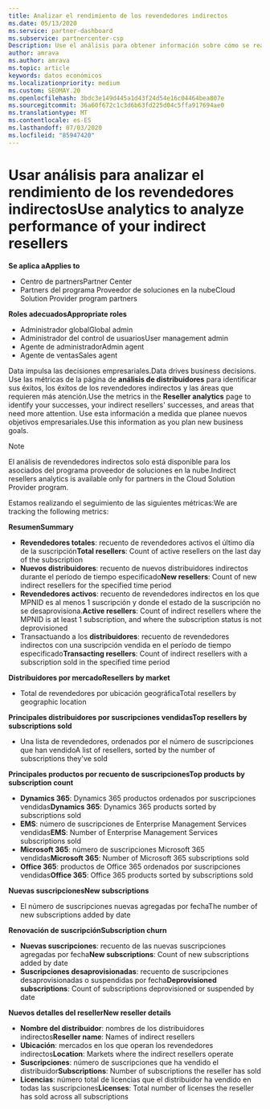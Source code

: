 ```yaml
---
title: Analizar el rendimiento de los revendedores indirectos
ms.date: 05/13/2020
ms.service: partner-dashboard
ms.subservice: partnercenter-csp
Description: Use el análisis para obtener información sobre cómo se realizan los revendedores indirectos, sus éxitos y áreas que puedan necesitar más atención.
author: amrava
ms.author: amrava
ms.topic: article
keywords: datos económicos
ms.localizationpriority: medium
ms.custom: SEOMAY.20
ms.openlocfilehash: 3bdc3e149d445a1d43f24d54e16c04464bea807e
ms.sourcegitcommit: 36a60f672c1c3d6b63fd225d04c5ffa917694ae0
ms.translationtype: MT
ms.contentlocale: es-ES
ms.lasthandoff: 07/03/2020
ms.locfileid: "85947420"
---
```

# <a name="use-analytics-to-analyze-performance-of-your-indirect-resellers"></a><span data-ttu-id="9e0b3-104">Usar análisis para analizar el rendimiento de los revendedores indirectos</span><span class="sxs-lookup"><span data-stu-id="9e0b3-104">Use analytics to analyze performance of your indirect resellers</span></span>

<span data-ttu-id="9e0b3-105">**Se aplica a**</span><span class="sxs-lookup"><span data-stu-id="9e0b3-105">**Applies to**</span></span>

- <span data-ttu-id="9e0b3-106">Centro de partners</span><span class="sxs-lookup"><span data-stu-id="9e0b3-106">Partner Center</span></span>
- <span data-ttu-id="9e0b3-107">Partners del programa Proveedor de soluciones en la nube</span><span class="sxs-lookup"><span data-stu-id="9e0b3-107">Cloud Solution Provider program partners</span></span>

<span data-ttu-id="9e0b3-108">**Roles adecuados**</span><span class="sxs-lookup"><span data-stu-id="9e0b3-108">**Appropriate roles**</span></span>

- <span data-ttu-id="9e0b3-109">Administrador global</span><span class="sxs-lookup"><span data-stu-id="9e0b3-109">Global admin</span></span>
- <span data-ttu-id="9e0b3-110">Administrador del control de usuarios</span><span class="sxs-lookup"><span data-stu-id="9e0b3-110">User management admin</span></span>
- <span data-ttu-id="9e0b3-111">Agente de administrador</span><span class="sxs-lookup"><span data-stu-id="9e0b3-111">Admin agent</span></span>
- <span data-ttu-id="9e0b3-112">Agente de ventas</span><span class="sxs-lookup"><span data-stu-id="9e0b3-112">Sales agent</span></span>

<span data-ttu-id="9e0b3-113">Data impulsa las decisiones empresariales.</span><span class="sxs-lookup"><span data-stu-id="9e0b3-113">Data drives business decisions.</span></span> <span data-ttu-id="9e0b3-114">Use las métricas de la página de **análisis de distribuidores** para identificar sus éxitos, los éxitos de los revendedores indirectos y las áreas que requieren más atención.</span><span class="sxs-lookup"><span data-stu-id="9e0b3-114">Use the metrics in the **Reseller analytics** page to identify your successes, your indirect resellers' successes, and areas that need more attention.</span></span> <span data-ttu-id="9e0b3-115">Use esta información a medida que planee nuevos objetivos empresariales.</span><span class="sxs-lookup"><span data-stu-id="9e0b3-115">Use this information as you plan new business goals.</span></span>

> [!NOTE]
> <span data-ttu-id="9e0b3-116">El análisis de revendedores indirectos solo está disponible para los asociados del programa proveedor de soluciones en la nube.</span><span class="sxs-lookup"><span data-stu-id="9e0b3-116">Indirect resellers analytics is available only for partners in the Cloud Solution Provider program.</span></span>

<span data-ttu-id="9e0b3-117">Estamos realizando el seguimiento de las siguientes métricas:</span><span class="sxs-lookup"><span data-stu-id="9e0b3-117">We are tracking the following metrics:</span></span>

<span data-ttu-id="9e0b3-118">**Resumen**</span><span class="sxs-lookup"><span data-stu-id="9e0b3-118">**Summary**</span></span>  
 - <span data-ttu-id="9e0b3-119">**Revendedores totales**: recuento de revendedores activos el último día de la suscripción</span><span class="sxs-lookup"><span data-stu-id="9e0b3-119">**Total resellers**: Count of active resellers on the last day of the subscription</span></span>  
 - <span data-ttu-id="9e0b3-120">**Nuevos distribuidores**: recuento de nuevos distribuidores indirectos durante el período de tiempo especificado</span><span class="sxs-lookup"><span data-stu-id="9e0b3-120">**New resellers**: Count of new indirect resellers for the specified time period</span></span>  
 - <span data-ttu-id="9e0b3-121">**Revendedores activos**: recuento de revendedores indirectos en los que MPNID es al menos 1 suscripción y donde el estado de la suscripción no se desaprovisiona.</span><span class="sxs-lookup"><span data-stu-id="9e0b3-121">**Active resellers**: Count of indirect resellers where the MPNID is at least 1 subscription, and where the subscription status is not deprovisioned</span></span>  
 - <span data-ttu-id="9e0b3-122">Transactuando a los **distribuidores**: recuento de revendedores indirectos con una suscripción vendida en el período de tiempo especificado</span><span class="sxs-lookup"><span data-stu-id="9e0b3-122">**Transacting resellers**: Count of indirect resellers with a subscription sold in the specified time period</span></span>  

<span data-ttu-id="9e0b3-123">**Distribuidores por mercado**</span><span class="sxs-lookup"><span data-stu-id="9e0b3-123">**Resellers by market**</span></span>  
 - <span data-ttu-id="9e0b3-124">Total de revendedores por ubicación geográfica</span><span class="sxs-lookup"><span data-stu-id="9e0b3-124">Total resellers by geographic location</span></span>  

<span data-ttu-id="9e0b3-125">**Principales distribuidores por suscripciones vendidas**</span><span class="sxs-lookup"><span data-stu-id="9e0b3-125">**Top resellers by subscriptions sold**</span></span>
 - <span data-ttu-id="9e0b3-126">Una lista de revendedores, ordenados por el número de suscripciones que han vendido</span><span class="sxs-lookup"><span data-stu-id="9e0b3-126">A list of resellers, sorted by the number of subscriptions they've sold</span></span>  

<span data-ttu-id="9e0b3-127">**Principales productos por recuento de suscripciones**</span><span class="sxs-lookup"><span data-stu-id="9e0b3-127">**Top products by subscription count**</span></span>  
 - <span data-ttu-id="9e0b3-128">**Dynamics 365**: Dynamics 365 productos ordenados por suscripciones vendidas</span><span class="sxs-lookup"><span data-stu-id="9e0b3-128">**Dynamics 365**: Dynamics 365 products sorted by subscriptions sold</span></span>  
 - <span data-ttu-id="9e0b3-129">**EMS**: número de suscripciones de Enterprise Management Services vendidas</span><span class="sxs-lookup"><span data-stu-id="9e0b3-129">**EMS**: Number of Enterprise Management Services subscriptions sold</span></span>  
 - <span data-ttu-id="9e0b3-130">**Microsoft 365**: número de suscripciones Microsoft 365 vendidas</span><span class="sxs-lookup"><span data-stu-id="9e0b3-130">**Microsoft 365**: Number of Microsoft 365 subscriptions sold</span></span>  
 - <span data-ttu-id="9e0b3-131">**Office 365**: productos de Office 365 ordenados por suscripciones vendidas</span><span class="sxs-lookup"><span data-stu-id="9e0b3-131">**Office 365**: Office 365 products sorted by subscriptions sold</span></span>  

<span data-ttu-id="9e0b3-132">**Nuevas suscripciones**</span><span class="sxs-lookup"><span data-stu-id="9e0b3-132">**New subscriptions**</span></span>  
 - <span data-ttu-id="9e0b3-133">El número de suscripciones nuevas agregadas por fecha</span><span class="sxs-lookup"><span data-stu-id="9e0b3-133">The number of new subscriptions added by date</span></span>  

<span data-ttu-id="9e0b3-134">**Renovación de suscripción**</span><span class="sxs-lookup"><span data-stu-id="9e0b3-134">**Subscription churn**</span></span>  
 - <span data-ttu-id="9e0b3-135">**Nuevas suscripciones**: recuento de las nuevas suscripciones agregadas por fecha</span><span class="sxs-lookup"><span data-stu-id="9e0b3-135">**New subscriptions**: Count of new subscriptions added by date</span></span>  
 - <span data-ttu-id="9e0b3-136">**Suscripciones desaprovisionadas**: recuento de suscripciones desaprovisionadas o suspendidas por fecha</span><span class="sxs-lookup"><span data-stu-id="9e0b3-136">**Deprovisioned subscriptions**: Count of subscriptions deprovisioned or suspended by date</span></span>  

<span data-ttu-id="9e0b3-137">**Nuevos detalles del reseller**</span><span class="sxs-lookup"><span data-stu-id="9e0b3-137">**New reseller details**</span></span>  
 - <span data-ttu-id="9e0b3-138">**Nombre del distribuidor**: nombres de los distribuidores indirectos</span><span class="sxs-lookup"><span data-stu-id="9e0b3-138">**Reseller name**: Names of indirect resellers</span></span>  
 - <span data-ttu-id="9e0b3-139">**Ubicación**: mercados en los que operan los revendedores indirectos</span><span class="sxs-lookup"><span data-stu-id="9e0b3-139">**Location**: Markets where the indirect resellers operate</span></span>  
 - <span data-ttu-id="9e0b3-140">**Suscripciones**: número de suscripciones que ha vendido el distribuidor</span><span class="sxs-lookup"><span data-stu-id="9e0b3-140">**Subscriptions**: Number of subscriptions the reseller has sold</span></span>  
 - <span data-ttu-id="9e0b3-141">**Licencias**: número total de licencias que el distribuidor ha vendido en todas las suscripciones</span><span class="sxs-lookup"><span data-stu-id="9e0b3-141">**Licenses**: Total number of licenses the reseller has sold across all subscriptions</span></span>  
  
  